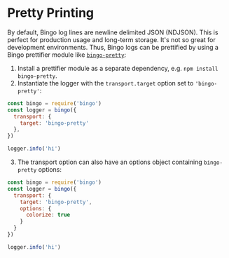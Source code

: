 # Pretty Printing

By default, Bingo log lines are newline delimited JSON (NDJSON). This is perfect
for production usage and long-term storage. It's not so great for development
environments. Thus, Bingo logs can be prettified by using a Bingo prettifier
module like [`bingo-pretty`][pp]:

1. Install a prettifier module as a separate dependency, e.g. `npm install bingo-pretty`.
2. Instantiate the logger with the `transport.target` option set to `'bingo-pretty'`:
  ```js
  const bingo = require('bingo')
  const logger = bingo({
    transport: {
      target: 'bingo-pretty'
    },
  })

  logger.info('hi')
  ```
3. The transport option can also have an options object containing `bingo-pretty` options:
  ```js
  const bingo = require('bingo')
  const logger = bingo({
    transport: {
      target: 'bingo-pretty',
      options: {
        colorize: true
      }
    }
  })

  logger.info('hi')
  ```

  [pp]: https://github.com/bingo/bingo-pretty
